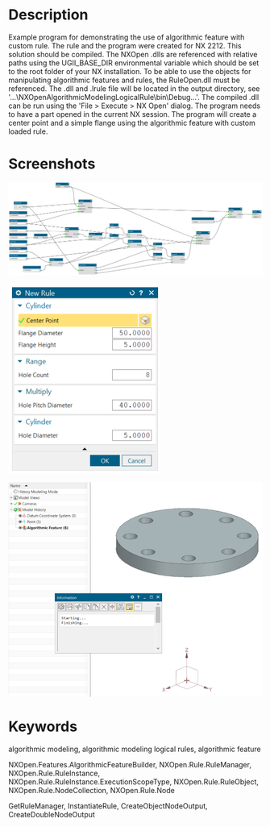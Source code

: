 # Description

Example program for demonstrating the use of algorithmic feature with custom rule.
The rule and the program were created for NX 2212.
This solution should be compiled.
The NXOpen .dlls are referenced with relative paths using the UGII_BASE_DIR environmental variable which should be set to the root folder of your NX installation.
To be able to use the objects for manipulating algorithmic features and rules, the RuleOpen.dll must be referenced.
The .dll and .lrule file will be located in the output directory, see '...\NXOpenAlgorithmicModelingLogicalRule\bin\Debug\...'.
The compiled .dll can be run using the 'File > Execute > NX Open' dialog.
The program needs to have a part opened in the current NX session.
The program will create a center point and a simple flange using the algorithmic feature with custom loaded rule.

# Screenshots

![algorithmic rule nodes](https://github.com/Trolobezka/NXOpenAlgorithmicModelingLogicalRule/blob/b5bfcf922142acddd85754d4fceabb7540379de1/images/rule_nodes.png)

![algorithmic rule dialog](https://github.com/Trolobezka/NXOpenAlgorithmicModelingLogicalRule/blob/b5bfcf922142acddd85754d4fceabb7540379de1/images/rule_dialog.png)

![result after running the program](https://github.com/Trolobezka/NXOpenAlgorithmicModelingLogicalRule/blob/b5bfcf922142acddd85754d4fceabb7540379de1/images/nx_result.png)

# Keywords

algorithmic modeling, algorithmic modeling logical rules, algorithmic feature

NXOpen.Features.AlgorithmicFeatureBuilder, NXOpen.Rule.RuleManager, NXOpen.Rule.RuleInstance, NXOpen.Rule.RuleInstance.ExecutionScopeType, NXOpen.Rule.RuleObject, NXOpen.Rule.NodeCollection, NXOpen.Rule.Node

GetRuleManager, InstantiateRule, CreateObjectNodeOutput, CreateDoubleNodeOutput
